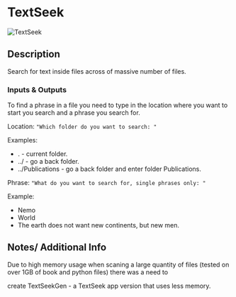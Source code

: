 # TextSeek


![TextSeek](http://realwebgeeks.com/wp-content/uploads/2017/06/Outlook-PST-search.jpg)



## Description

Search for text inside files across of massive number of files.



### Inputs & Outputs
To find a phrase in a file you need to type in the location where you want to start you search and a phrase you search for.

Location:
`"Which folder do you want to search: "`

Examples:

* . 				- current folder.
* ../ 				- go a back folder.
* ../Publications 	- go a back folder and enter folder Publications.

Phrase:
`"What do you want to search for, single phrases only: "`

Example:

* Nemo
* World
* The earth does not want new continents, but new men.



## Notes/ Additional Info


Due to high memory usage when scaning a large quantity of files (tested on over 1GB of book and python files) there was a need to 

create TextSeekGen - a TextSeek app version that uses less memory.